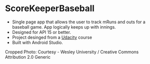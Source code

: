 # ScoreKeeperBaseball

* Single page app that allows the user to track mRuns and outs for a baseball game. App logically keeps up with innings.
* Designed for API 15 or better.
* Project desinged from a [Udacity](https://www.udacity.com/course/android-basics-user-input--ud836) course
* Built with Android Studio.

Cropped Photo: Courtesy - Wesley University / Creative Commons Attribution 2.0 Generic
